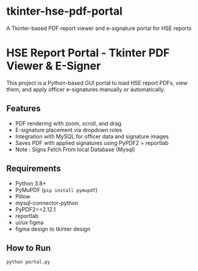 # tkinter-hse-pdf-portal
A Tkinter-based PDF report viewer and e-signature portal for HSE reports

# HSE Report Portal - Tkinter PDF Viewer & E-Signer

This project is a Python-based GUI portal to load HSE report PDFs, view them, and apply officer e-signatures manually or automatically.

## Features

- PDF rendering with zoom, scroll, and drag
- E-signature placement via dropdown roles
- Integration with MySQL for officer data and signature images
- Saves PDF with applied signatures using PyPDF2 + reportlab
- Note : Signs Fetch From local Database (Mysql)

## Requirements

- Python 3.8+
- PyMuPDF (`pip install pymupdf`)
- Pillow
- mysql-connector-python
- PyPDF2==2.12.1
- reportlab
- ui/ux figma
- figma design to tkinter design
## How to Run

```bash
python portal.py
